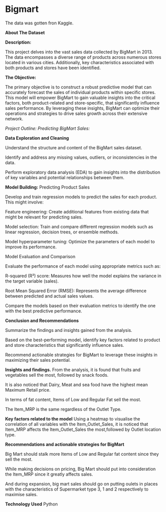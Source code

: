# Bigmart

The data was gotten fron Kaggle.


**About The Dataset**

**Description:**

This project delves into the vast sales data collected by BigMart in 2013. The data encompasses a diverse range of products across numerous stores located in various cities. Additionally, key characteristics associated with both products and stores have been identified.

**The Objective:**

The primary objective is to construct a robust predictive model that can accurately forecast the sales of individual products within specific stores. This model will empower BigMart to gain valuable insights into the critical factors, both product-related and store-specific, that significantly influence sales performance. By leveraging these insights, BigMart can optimize their operations and strategies to drive sales growth across their extensive network.

*Project Outline: Predicting BigMart Sales:*

**Data Exploration and Cleaning**

Understand the structure and content of the BigMart sales dataset.

Identify and address any missing values, outliers, or inconsistencies in the data.

Perform exploratory data analysis (EDA) to gain insights into the distribution of key variables and potential relationships between them.

**Model Building:**
 Predicting Product Sales

Develop and train regression models to predict the sales for each product. This might involve:

Feature engineering: Create additional features from existing data that might be relevant for predicting sales.

Model selection: Train and compare different regression models such as linear regression, decision trees, or ensemble methods.

Model hyperparameter tuning: Optimize the parameters of each model to improve its performance.

Model Evaluation and Comparison

Evaluate the performance of each model using appropriate metrics such as:

R-squared (R²) score: Measures how well the model explains the variance in the target variable (sales).

Root Mean Squared Error (RMSE): Represents the average difference between predicted and actual sales values.

Compare the models based on their evaluation metrics to identify the one with the best predictive performance.

**Conclusion and Recommendations**

Summarize the findings and insights gained from the analysis.

Based on the best-performing model, identify key factors related to product and store characteristics that significantly influence sales.

Recommend actionable strategies for BigMart to leverage these insights in maximizing their sales potential.


**Insights and findings.**
From the analysis, it is found that fruits and vegetables sell the most, followed by snack foods.

It is also noticed that Dairy, Meat and sea food have the highest mean Maximum Retail price.

In terms of fat content, Items of Low and Regular Fat sell the most.

The Item_MRP is the same regardless of the Outlet Type.


**Key factors related to the model**
Using a heatmap to visualise the correlation of all variables with the Item_Outlet_Sales, it is noticed that Item_MRP affects the Item_Outlet_Sales the most,followed by Outlet location type.


**Recommendations and actionable strategies for BigMart**

Big Mart should stalk more Items of Low and Regular fat content since they sell the most.

While making decisions on pricing, Big Mart should put into consideration the Item_MRP since it greatly affects sales.

And during expansion, big mart sales should go on putting oulets in places with the characteristics of Supermarket type 3, 1 and 2 respectively to maximise sales.

**Technology Used**
Python

